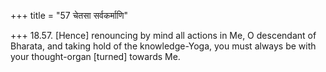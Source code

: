 +++
title = "57 चेतसा सर्वकर्माणि"

+++
18.57. \[Hence\] renouncing by mind all actions in Me, O descendant of
Bharata, and taking hold of the knowledge-Yoga, you must always be with
your thought-organ \[turned\] towards Me.
